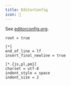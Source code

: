 ```yaml
---
title: EditorConfig
icon: 📑
---
```


See [editorconfig.org](https://editorconfig.org/).

```
root = true

[*]
end_of_line = lf
insert_final_newline = true

[*.{js,pl,pm}]
charset = utf-8
indent_style = space
indent_size = 2
```
